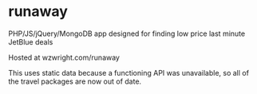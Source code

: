 # runaway

PHP/JS/jQuery/MongoDB app designed for finding low price last minute JetBlue deals

Hosted at wzwright.com/runaway

This uses static data because a functioning API was unavailable, so all of the travel packages are now out of date.

